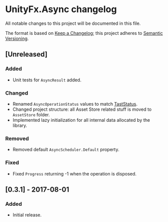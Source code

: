 # UnityFx.Async changelog
All notable changes to this project will be documented in this file.

The format is based on [Keep a Changelog](http://keepachangelog.com/); this project adheres to [Semantic Versioning](http://semver.org/).

## [Unreleased]

### Added
- Unit tests for `AsyncResult` added.

### Changed
- Renamed `AsyncOperationStatus` values to match [TastStatus](https://msdn.microsoft.com/ru-ru/library/system.threading.tasks.taskstatus(v=vs.110).aspx).
- Changed project structure: all Asset Store related stuff is moved to `AssetStore` folder.
- Implemented lazy initialization for all internal data allocated by the library.

### Removed
- Removed default `AsyncScheduler.Default` property.

### Fixed
- Fixed `Progress` returning -1 when the operation is disposed.

## [0.3.1] - 2017-08-01

### Added
- Initial release.

